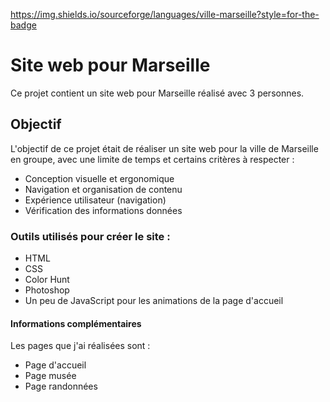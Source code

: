 https://img.shields.io/sourceforge/languages/ville-marseille?style=for-the-badge
# Site web pour Marseille

Ce projet contient un site web pour Marseille réalisé avec 3 personnes.

## Objectif

L'objectif de ce projet était de réaliser un site web pour la ville de Marseille en groupe, avec une limite de temps et certains critères à respecter :

- Conception visuelle et ergonomique
- Navigation et organisation de contenu
- Expérience utilisateur (navigation)
- Vérification des informations données

### Outils utilisés pour créer le site :

- HTML
- CSS
- Color Hunt
- Photoshop
- Un peu de JavaScript pour les animations de la page d'accueil

#### Informations complémentaires

Les pages que j'ai réalisées sont :

- Page d'accueil
- Page musée
- Page randonnées
